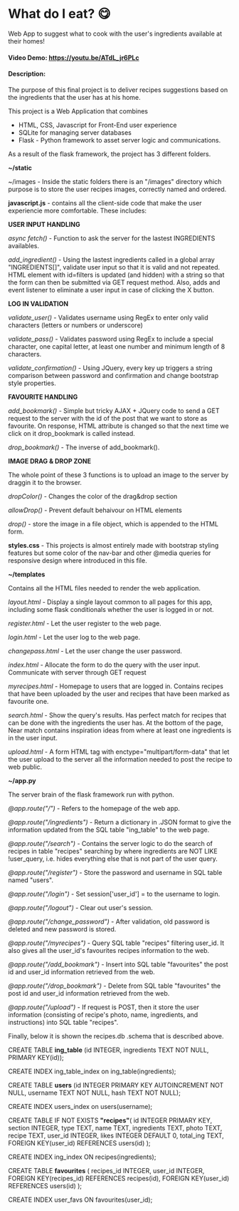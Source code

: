 # What do I eat? :yum: 
Web App to suggest what to cook with the user's ingredients available at their homes!

#### Video Demo:  <https://youtu.be/ATdL_jr6PLc>
#### Description:

The purpose of this final project is to deliver recipes suggestions based on the ingredients that the user has at his home.

This project is a Web Application that combines 
 - HTML, CSS, Javascript for Front-End user experience
 - SQLite for managing server databases
 - Flask - Python framework to asset server logic and communications.

As a result of the flask framework, the project has 3 different folders. 

__~/static__ 

~/images - Inside the static folders there is an "/images" directory which purpose is to store the user recipes images, correctly named and ordered.

__javascript.js__ - contains all the client-side code that make the user experiencie more comfortable. These includes:  

__USER INPUT HANDLING__

*async fetch()* - Function to ask the server for the lastest INGREDIENTS availables.

*add_ingredient()* - Using the lastest ingredients called in a global array "INGREDIENTS[]", validate user input so that it is valid and not repeated. HTML element with id=filters is updated (and hidden) with a string so that the form can then be submitted via GET request method. Also, adds and event listener to eliminate a user input in case of clicking the X button.

__LOG IN VALIDATION__

*validate_user()* - Validates username using RegEx to enter only valid characters (letters or numbers or underscore)

*validate_pass()* - Validates password using RegEx to include a special character, one capital letter, at least one number and minimum length of 8 characters.

*validate_confirmation()* - Using JQuery, every key up triggers a string comparison between password and confirmation and change bootstrap style properties.

__FAVOURITE HANDLING__

*add_bookmark()* - Simple but tricky AJAX + JQuery code to send a GET request to the server with the id of the post that we want to store as favourite. On response, HTML attribute is changed so that the next time we click on it drop_bookmark is called instead.

*drop_bookmark()* - The inverse of add_bookmark().

__IMAGE DRAG & DROP ZONE__

The whole point of these 3 functions is to upload an image to the server by draggin it to the browser.

*dropColor()* - Changes the color of the drag&drop section

*allowDrop()* - Prevent default behaivour on HTML elements

*drop()* - store the image in a file object, which is appended to the HTML form.

__styles.css__ - This projects is almost entirely made with bootstrap styling features but some color of the nav-bar and other @media queries for responsive design where introduced in this file.

__~/templates__

Contains all the HTML files needed to render the web application.

*layout.html* - Display a single layout common to all pages for this app, including some flask conditionals whether the user is logged in or not.

*register.html* - Let the user register to the web page.

*login.html* - Let the user log to the web page.

*changepass.html* - Let the user change the user password.

*index.html* - Allocate the form to do the query with the user input. Communicate with server through GET request

*myrecipes.html* - Homepage to users that are logged in. Contains recipes that have been uploaded by the user and recipes that have been marked as favourite one. 

*search.html* - Show the query's results. Has perfect match for recipes that can be done with the ingredients the user has. At the bottom of the page, Near match contains inspiration ideas from where at least one ingredients is in the user input.

*upload.html* - A form HTML tag with enctype="multipart/form-data" that let the user upload to the server all the information needed to post the recipe to web public. 


__~/app.py__

The server brain of the flask framework run with python. 

*@app.route("/")* - Refers to the homepage of the web app.

*@app.route("/ingredients")* - Return a dictionary in .JSON format to give the information updated from the SQL table "ing_table" to the web page.

*@app.route("/search")* - Contains the server logic to do the search of recipes in table "recipes" searching by where ingredients are NOT LIKE !user_query, i.e. hides everything else that is not part of the user query.

*@app.route("/register")* - Store the password and username in SQL table named "users".

*@app.route("/login")* - Set session['user_id'] = to the username to login.

*@app.route("/logout")* - Clear out user's session.

*@app.route("/change_password")* - After validation, old password is deleted and new password is stored.

*@app.route("/myrecipes")* - Query SQL table "recipes" filtering user_id. It also gives all the user_id's favourites recipes information to the web.

*@app.route("/add_bookmark")* - Insert into SQL table "favourites" the post id and user_id information retrieved from the web.

*@app.route("/drop_bookmark")* - Delete from SQL table "favourites" the post id and user_id information retrieved from the web.

*@app.route("/upload")* - If request is POST, then it store the user information (consisting of recipe's photo, name, ingredients, and instructions) into SQL table "recipes".


Finally, below it is shown the recipes.db .schema that is described above.

CREATE TABLE __ing_table__ (id INTEGER, ingredients TEXT NOT NULL, PRIMARY KEY(id));

CREATE INDEX ing_table_index on ing_table(ingredients);

CREATE TABLE __users__ (id INTEGER PRIMARY KEY AUTOINCREMENT NOT NULL, username TEXT NOT NULL, hash TEXT NOT NULL);

CREATE INDEX users_index on users(username);

CREATE TABLE IF NOT EXISTS __"recipes"__(
id INTEGER PRIMARY KEY,
section INTEGER,
type TEXT,
name TEXT,
ingredients TEXT,
photo TEXT,
recipe TEXT,
user_id INTEGER,
likes INTEGER DEFAULT 0,
total_ing TEXT,
FOREIGN KEY(user_id) REFERENCES users(id)
);

CREATE INDEX ing_index ON recipes(ingredients);

CREATE TABLE __favourites__ (
recipes_id INTEGER,
user_id INTEGER,
FOREIGN KEY(recipes_id) REFERENCES recipes(id),
FOREIGN KEY(user_id) REFERENCES users(id)
);

CREATE INDEX user_favs ON favourites(user_id);